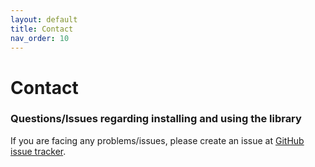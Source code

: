 ```yaml
---
layout: default
title: Contact
nav_order: 10
---
```


# Contact

### Questions/Issues regarding installing and using the library
If you are facing any problems/issues, please create an issue at [GitHub issue tracker](https://github.com/ADALabUCSD/DataPlanet/issues).
